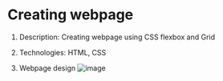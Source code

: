 # Creating webpage

1. Description: Creating webpage using CSS flexbox and Grid

2. Technologies: HTML, CSS

3. Webpage design
![image](https://user-images.githubusercontent.com/87691625/178909064-a78dc0ca-4178-4cb0-bb00-fa830d47783a.png)
